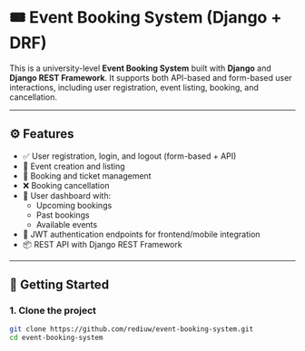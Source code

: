 # 🎟️ Event Booking System (Django + DRF)

This is a university-level **Event Booking System** built with **Django** and **Django REST Framework**. It supports both API-based and form-based user interactions, including user registration, event listing, booking, and cancellation.

---

## ⚙️ Features

- ✅ User registration, login, and logout (form-based + API)
- 📅 Event creation and listing
- 🎫 Booking and ticket management
- ❌ Booking cancellation
- 🧾 User dashboard with:
  - Upcoming bookings
  - Past bookings
  - Available events
- 🔐 JWT authentication endpoints for frontend/mobile integration
- 📦 REST API with Django REST Framework

---

## 🚀 Getting Started

### 1. Clone the project

```bash
git clone https://github.com/rediuw/event-booking-system.git
cd event-booking-system
